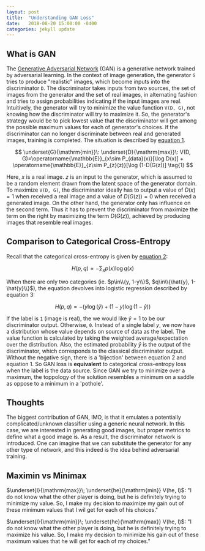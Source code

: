 ```yaml
---
layout: post
title:  "Understanding GAN Loss"
date:   2018-08-20 15:00:00 -0400
categories: jekyll update
---
```

## What is GAN
The [Generative Adversarial Network][1] (GAN) is a generative network trained by adversarial learning. In the context of image generation, the generator `G` tries to produce "realistic" images, which become inputs into the discriminator `D`. The discriminator takes inputs from two sources, the set of images from the generator and the set of real images, in alternating fashion and tries to assign probabilities indicating if the input images are real. Intuitively, the generator will try to minimize the value function `V(D, G)`, not knowing how the discriminator will try to maximize it. So, the generator's strategy would be to pick lowest value that the discriminator will get among the possible maximum values for each of generator's choices. If the discriminator can no longer discriminate between real and generated images, training is completed. The situation is described by [equation 1][1].

$$ \underset{G}{\mathrm{min}}\: \underset{D}{\mathrm{max}}\: V(D, G)=\operatorname{\mathbb{E}}_{x\sim P_{data}(x)}[\log D(x)] + \operatorname{\mathbb{E}}_{z\sim P_{z}(z)}[\log (1-D(G(z))] \tag{1} $$

Here, $x$ is a real image. $z$ is an input to the generator, which is assumed to be a random element drawn from the latent space of the generator domain. To maximize `V(D, G)`, the discriminator ideally has to output a value of $D(x)=1$ when received a real image and a value of $D(G(z))=0$ when received a generated image. On the other hand, the generator only has influence on the second term. Thus it has to prevent the discriminator from maximize the term on the right by maximizing the term $D(G(z))$, achieved by producing images that resemble real images.

## Comparison to Categorical Cross-Entropy
Recall that the categorical cross-entropy is given by [equation 2][2]:

$$ H(p, q)=-\sum_xp(x)\log q(x) \tag{2} $$

When there are only two categories (ie. $p\in\\{y, 1-y\\}$, $q\in\\{\hat{y}, 1-\hat{y}\\}$), the equation devolves into logistic regression described by equation 3:

$$ H(p, q)=-\big(y\log(\hat{y})+(1-y)\log(1-\hat{y})\big) \tag{3} $$

If the label is `1` (image is real), the we would like $\hat{y}=1$ to be our discriminator output. Otherwise, `0`. Instead of a single label $y$, we now have a distribution whose value depends on source of data as the label. The value function is calculated by taking the weighted average/expectation over the distribution. Also, the estimated probability $\hat{y}$ is the output of the discriminator, which corresponds to the classical discriminator output. Without the negative sign, there is a 'bijection' between equation 2 and equation 1. So GAN loss is **equivalent** to categorical cross-entropy loss when the label is the data source. Since GAN we try to minimize over a maximum, the toppology of the solution resembles a minimum on a saddle as oppose to a minimum in a 'pothole'.

## Thoughts
The biggest contribution of GAN, IMO, is that it emulates a potentially complicated/unknown classifier using a generic neural network. In this case, we are interested in generating good images, but proper metrics to define what a good image is. As a result, the discriminator network is introduced. One can imagine that we can substitute the generator for any other type of network, and this indeed is the idea behind adversarial training.

## Maximin vs Minimax
$\underset{I}{\mathrm{max}}\; \underset{he}{\mathrm{min}} V(he, I)$: "I do not know what the other player is doing, but he is definitely trying to minimize my value. So, I make my decision to maximize my gain out of these minimum values that I wil get for each of his choices."

$\underset{I}{\mathrm{min}}\; \underset{he}{\mathrm{max}} V(he, I)$: "I do not know what the other player is doing, but he is definitely trying to maximize his value. So, I make my decision to minimize his gain out of these maximum values that he will get for each of my choices."

[1]:https://arxiv.org/pdf/1406.2661.pdf
[2]:https://en.wikipedia.org/wiki/Cross_entropy

